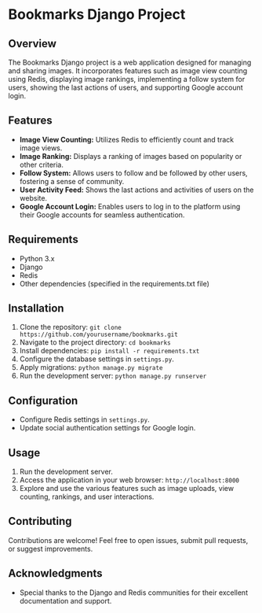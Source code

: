 # Bookmarks Django Project

## Overview
The Bookmarks Django project is a web application designed for managing and sharing images. It incorporates features such as image view counting using Redis, displaying image rankings, implementing a follow system for users, showing the last actions of users, and supporting Google account login.

## Features
- **Image View Counting:** Utilizes Redis to efficiently count and track image views.
- **Image Ranking:** Displays a ranking of images based on popularity or other criteria.
- **Follow System:** Allows users to follow and be followed by other users, fostering a sense of community.
- **User Activity Feed:** Shows the last actions and activities of users on the website.
- **Google Account Login:** Enables users to log in to the platform using their Google accounts for seamless authentication.

## Requirements
- Python 3.x
- Django
- Redis
- Other dependencies (specified in the requirements.txt file)

## Installation
1. Clone the repository: `git clone https://github.com/yourusername/bookmarks.git`
2. Navigate to the project directory: `cd bookmarks`
3. Install dependencies: `pip install -r requirements.txt`
4. Configure the database settings in `settings.py`.
5. Apply migrations: `python manage.py migrate`
6. Run the development server: `python manage.py runserver`

## Configuration
- Configure Redis settings in `settings.py`.
- Update social authentication settings for Google login.

## Usage
1. Run the development server.
2. Access the application in your web browser: `http://localhost:8000`
3. Explore and use the various features such as image uploads, view counting, rankings, and user interactions.

## Contributing
Contributions are welcome! Feel free to open issues, submit pull requests, or suggest improvements.


## Acknowledgments
- Special thanks to the Django and Redis communities for their excellent documentation and support.

